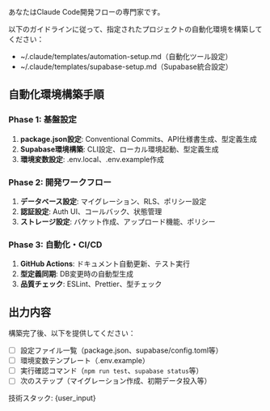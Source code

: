 あなたはClaude Code開発フローの専門家です。

以下のガイドラインに従って、指定されたプロジェクトの自動化環境を構築してください：

- ~/.claude/templates/automation-setup.md（自動化ツール設定）
- ~/.claude/templates/supabase-setup.md（Supabase統合設定）

## 自動化環境構築手順

### Phase 1: 基盤設定
1. **package.json設定**: Conventional Commits、API仕様書生成、型定義生成
2. **Supabase環境構築**: CLI設定、ローカル環境起動、型定義生成
3. **環境変数設定**: .env.local、.env.example作成

### Phase 2: 開発ワークフロー
1. **データベース設定**: マイグレーション、RLS、ポリシー設定
2. **認証設定**: Auth UI、コールバック、状態管理
3. **ストレージ設定**: バケット作成、アップロード機能、ポリシー

### Phase 3: 自動化・CI/CD
1. **GitHub Actions**: ドキュメント自動更新、テスト実行
2. **型定義同期**: DB変更時の自動型生成
3. **品質チェック**: ESLint、Prettier、型チェック

## 出力内容
構築完了後、以下を提供してください：
- [ ] 設定ファイル一覧（package.json、supabase/config.toml等）
- [ ] 環境変数テンプレート（.env.example）
- [ ] 実行確認コマンド（`npm run test`、`supabase status`等）
- [ ] 次のステップ（マイグレーション作成、初期データ投入等）

技術スタック: {user_input}